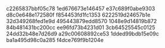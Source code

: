 c2265837bbf05c78
1ed676673e146457
e37c689f0abe9303
d8c0e648e172580f
f854453fd1fc1353
6222519d24657b1e
32d349268fed1e9d
495443879edd8570
1048e9d14819b872
84b481431bc200cc
ee96fd73b4231d01
3cb64525545c0125
24dd32b48e7d26d9
a29c00608892ce53
1dded99bdb15e09c
ba1a495d98c0a285
f4dce769f9b1204e

